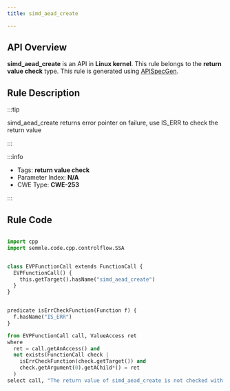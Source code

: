 ```yaml
---
title: simd_aead_create

---
```



## API Overview
**simd_aead_create** is an API in **Linux kernel**. This rule belongs to the **return value check** type. This rule is generated using [APISpecGen](../../tools/APISpecGen).
## Rule Description

:::tip

simd_aead_create returns error pointer on failure, use IS_ERR to check the return value

:::

:::info

- Tags: **return value check**
- Parameter Index: **N/A**
- CWE Type: **CWE-253**

:::

## Rule Code
```python

import cpp
import semmle.code.cpp.controlflow.SSA


class EVPFunctionCall extends FunctionCall {
  EVPFunctionCall() {
    this.getTarget().hasName("simd_aead_create")
  }
}


predicate isErrCheckFunction(Function f) {
  f.hasName("IS_ERR") 
}

from EVPFunctionCall call, ValueAccess ret
where
  ret = call.getAnAccess() and
  not exists(FunctionCall check |
    isErrCheckFunction(check.getTarget()) and
    check.getArgument(0).getAChild*() = ret
  )
select call, "The return value of simd_aead_create is not checked with IS_ERR."
    
```